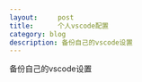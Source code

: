 ```yaml
---
layout:     post
title:      个人vscode配置
category: blog
description: 备份自己的vscode设置
---
```


备份自己的vscode设置
